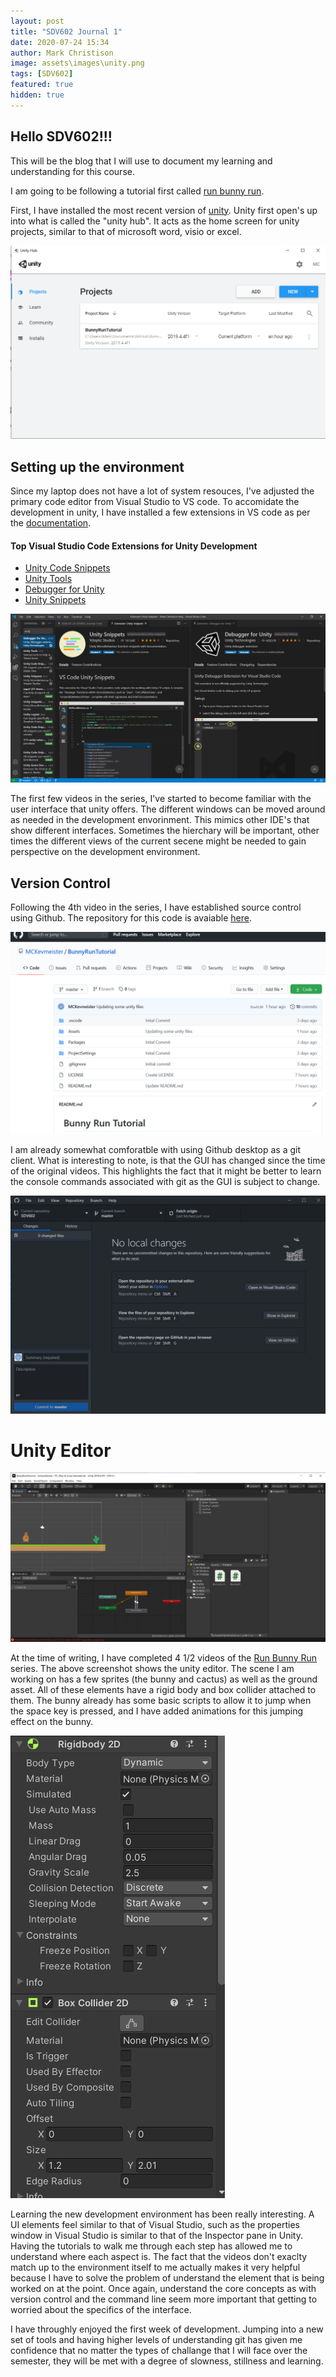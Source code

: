 ```yaml
---
layout: post
title: "SDV602 Journal 1"
date: 2020-07-24 15:34
author: Mark Christison
image: assets\images\unity.png
tags: [SDV602]
featured: true
hidden: true
---
```


## Hello SDV602!!!

This will be the blog that I will use to document my learning and understanding for this course.

I am going to be following a tutorial first called [run bunny run](http://rabidgremlin.com/runbunnyrun/).

First, I have installed the most recent version of [unity](https://unity.com/). Unity first open's up into what is called the "unity hub". It acts as the home screen for unity projects, similar to that of microsoft word, visio or excel.

![Run bunny run github](/assets/images/unity-hub.png)

## Setting up the environment

Since my laptop does not have a lot of system resouces, I've adjusted the primary code editor from Visual Studio to VS code. To accomidate the development in unity, I have installed a few extensions in VS code as per the [documentation](https://code.visualstudio.com/docs/other/unity).

#### Top Visual Studio Code Extensions for Unity Development

- [Unity Code Snippets](https://marketplace.visualstudio.com/items?itemName=kleber-swf.unity-code-snippets)
- [Unity Tools](https://marketplace.visualstudio.com/items?itemName=Tobiah.unity-tools)
- [Debugger for Unity](https://marketplace.visualstudio.com/items?itemName=Unity.unity-debug)
- [Unity Snippets](https://marketplace.visualstudio.com/items?itemName=YclepticStudios.unity-snippets)

![VS Code Extensions for Unity](/assets/images/vs-code-unity-extensions.png)

The first few videos in the series, I've started to become familiar with the user interface that unity offers. The different windows can be moved around as needed in the development envorinment. This mimics other IDE's that show different interfaces. Sometimes the hierchary will be important, other times the different views of the current secene might be needed to gain perspective on the development environment.

## Version Control

Following the 4th video in the series, I have established source control using Github. The repository for this code is avaiable [here](https://github.com/MCKevmeister/BunnyRunTutorial).

![Run bunny run github](/assets/images/rbr-github.png)

I am already somewhat comforatble with using Github desktop as a git client. What is interesting to note, is that the GUI has changed since the time of the original videos. This highlights the fact that it might be better to learn the console commands associated with git as the GUI is subject to change.

![Github Desktop](/assets/images/github-desktop.png)

# Unity Editor

![Unity Editor](/assets/images/unity-editor.png)

At the time of writing, I have completed 4 1/2 videos of the [Run Bunny Run](http://www.rabidgremlin.com/runbunnyrun) series. The above screenshot shows the unity editor. The scene I am working on has a few sprites (the bunny and cactus) as well as the ground asset. All of these elements have a rigid body and box collider attached to them. The bunny already has some basic scripts to allow it to jump when the space key is pressed, and I have added animations for this jumping effect on the bunny.

![Unity Collisions](/assets/images/unity-collisions.png)

Learning the new development environment has been really interesting. A UI elements feel similar to that of Visual Studio, such as the properties window in Visual Studio is similar to that of the Inspector pane in Unity. Having the tutorials to walk me through each step has allowed me to understand where each aspect is. The fact that the videos don't exaclty match up to the environment itself to me actually makes it very helpful because I have to solve the problem of understand the element that is being worked on at the point. Once again, understand the core concepts as with version control and the command line seem more important that getting to worried about the specifics of the interface.

I have throughly enjoyed the first week of development. Jumping into a new set of tools and having higher levels of understanding git has given me confidence that no matter the types of challange that I will face over the semester, they will be met with a degree of slowness, stillness and learning.

